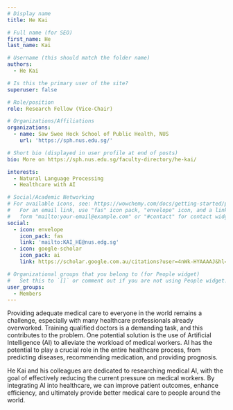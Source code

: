 ```yaml
---
# Display name
title: He Kai

# Full name (for SEO)
first_name: He
last_name: Kai

# Username (this should match the folder name)
authors:
  - He Kai

# Is this the primary user of the site?
superuser: false

# Role/position
role: Research Fellow (Vice-Chair)

# Organizations/Affiliations
organizations:
  - name: Saw Swee Hock School of Public Health, NUS
    url: 'https://sph.nus.edu.sg/'

# Short bio (displayed in user profile at end of posts)
bio: More on https://sph.nus.edu.sg/faculty-directory/he-kai/

interests:
  - Natural Language Processing
  - Healthcare with AI  

# Social/Academic Networking
# For available icons, see: https://wowchemy.com/docs/getting-started/page-builder/#icons
#   For an email link, use "fas" icon pack, "envelope" icon, and a link in the
#   form "mailto:your-email@example.com" or "#contact" for contact widget.
social:
  - icon: envelope
    icon_pack: fas
    link: 'mailto:KAI_HE@nus.edg.sg'
  - icon: google-scholar
    icon_pack: ai
    link: https://scholar.google.com.au/citations?user=4nWk-HYAAAAJ&hl=en

# Organizational groups that you belong to (for People widget)
#   Set this to `[]` or comment out if you are not using People widget.
user_groups:
  - Members
---
```


Providing adequate medical care to everyone in the world remains a challenge, especially with many healthcare professionals already overworked. Training qualified doctors is a demanding task, and this contributes to the problem. One potential solution is the use of Artificial Intelligence (AI) to alleviate the workload of medical workers. AI has the potential to play a crucial role in the entire healthcare process, from predicting diseases, recommending medication, and providing prognosis.

He Kai and his colleagues are dedicated to researching medical AI, with the goal of effectively reducing the current pressure on medical workers. By integrating AI into healthcare, we can improve patient outcomes, enhance efficiency, and ultimately provide better medical care to people around the world.
